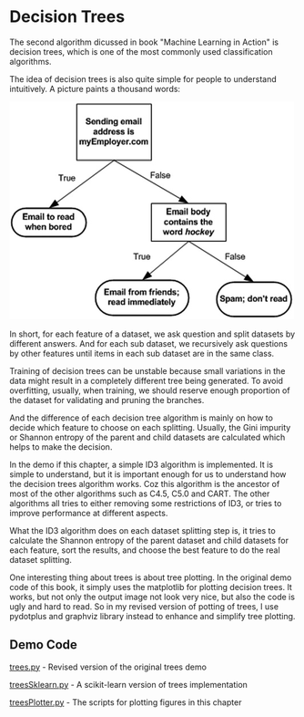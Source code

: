 # Decision Trees

The second algorithm dicussed in book "Machine Learning in Action" is decision trees, which is one of the most commonly used classification algorithms.

The idea of decision trees is also quite simple for people to understand intuitively. A picture paints a thousand words:

![](figure3_1.jpg)

In short, for each feature of a dataset, we ask question and split datasets by different answers. And for each sub dataset, we recursively ask questions by other features until items in each sub dataset are in the same class.

Training of decision trees can be unstable because small variations in the data might result in a completely different tree being generated. To avoid overfitting, usually, when training, we should reserve enough proportion of the dataset for validating and pruning the branches.

And the difference of each decision tree algorithm is mainly on how to decide which feature to choose on each splitting. Usually, the Gini impurity or Shannon entropy of the parent and child datasets are calculated which helps to make the decision.

In the demo if this chapter, a simple ID3 algorithm is implemented. It is simple to understand, but it is important enough for us to understand how the decision trees algorithm works. Coz this algorithm is the ancestor of most of the other algorithms such as C4.5, C5.0 and CART. The other algorithms all tries to either removing some restrictions of ID3, or tries to improve performance at different aspects.

What the ID3 algorithm does on each dataset splitting step is, it tries to calculate the Shannon entropy of the parent dataset and child datasets for each feature, sort the results, and choose the best feature to do the real dataset splitting.

One interesting thing about trees is about tree plotting. In the original demo code of this book, it simply uses the matplotlib for plotting decision trees. It works, but not only the output image not look very nice, but also the code is ugly and hard to read. So in my revised version of potting of trees, I use pydotplus and graphviz library instead to enhance and simplify tree plotting.

## Demo Code

[trees.py](trees.py) - Revised version of the original trees demo

[treesSklearn.py](treesSklearn.py) - A scikit-learn version of trees implementation

[treesPlotter.py](treesPlotter.py) - The scripts for plotting figures in this chapter